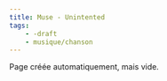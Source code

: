 ```yaml
---
title: Muse - Unintented
tags:
    - -draft
    - musique/chanson
---
```


Page créée automatiquement, mais vide.
